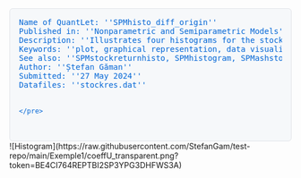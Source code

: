 
<div style="border: 1px solid #e1e4e8; border-radius: 6px; background-color: #f6f8fa; padding: 16px; font-family: monospace;">
    <pre style="color: #0366d6; font-size: 14px; margin: 0;">
Name of QuantLet: ''SPMhisto_diff_origin''
Published in: ''Nonparametric and Semiparametric Models''
Description: ''Illustrates four histograms for the stock returns data with different origins.''
Keywords: ''plot, graphical representation, data visualization, histogram, financial, returns, asset''
See also: ''SPMstockreturnhisto, SPMhistogram, SPMashstock, SPMbuffahisto, SPMHistoConstruct,'
Author: ''Ștefan Găman''
Submitted: ''27 May 2024''
Datafiles: ''stockres.dat''

    </pre>
</div>
![Histogram](https://raw.githubusercontent.com/StefanGam/test-repo/main/Exemple1/coeffU_transparent.png?token=BE4CI764REPTBI2SP3YPG3DHFWS3A)

